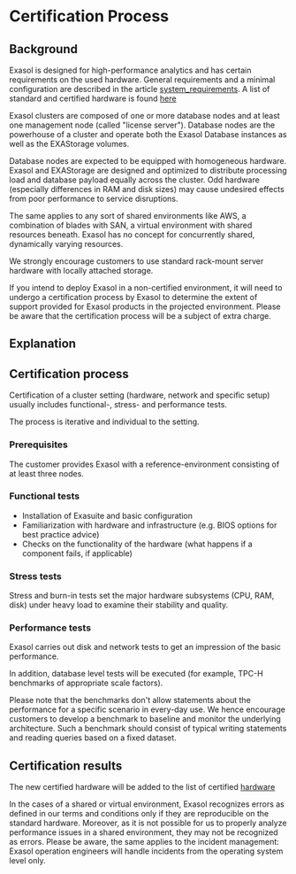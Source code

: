 # Certification Process 
## Background

Exasol is designed for high-performance analytics and has certain requirements on the used hardware. General requirements and a minimal configuration are described in the article [system_requirements](https://docs.exasol.com/administration/on-premise/installation/system_requirements.htm). A list of standard and certified hardware is found [here](https://community.exasol.com/t5/certified-hardware-list/tkb-p/certified_HW)

Exasol clusters are composed of one or more database nodes and at least one management node (called "license server"). Database nodes are the powerhouse of a cluster and operate both the Exasol Database instances as well as the EXAStorage volumes.  

Database nodes are expected to be equipped with homogeneous hardware. Exasol and EXAStorage are designed and optimized to distribute processing load and database payload equally across the cluster. Odd hardware (especially differences in RAM and disk sizes) may cause undesired effects from poor performance to service disruptions.

The same applies to any sort of shared environments like AWS, a combination of blades with SAN, a virtual environment with shared resources beneath. Exasol has no concept for concurrently shared, dynamically varying resources.

We strongly encourage customers to use standard rack-mount server hardware with locally attached storage.

If you intend to deploy Exasol in a non-certified environment, it will need to undergo a certification process by Exasol to determine the extent of support provided for Exasol products in the projected environment. Please be aware that the certification process will be a subject of extra charge.

## Explanation

## Certification process

Certification of a cluster setting (hardware, network and specific setup) usually includes functional-, stress- and performance tests.

The process is iterative and individual to the setting.

### Prerequisites

The customer provides Exasol with a reference-environment consisting of at least three nodes.

### Functional tests

* Installation of Exasuite and basic configuration
* Familiarization with hardware and infrastructure (e.g. BIOS options for best practice advice)
* Checks on the functionality of the hardware (what happens if a component fails, if applicable)

### Stress tests

Stress and burn-in tests set the major hardware subsystems (CPU, RAM, disk) under heavy load to examine their stability and quality.

### Performance tests

Exasol carries out disk and network tests to get an impression of the basic performance.

In addition, database level tests will be executed (for example, TPC-H benchmarks of appropriate scale factors).

Please note that the benchmarks don't allow statements about the performance for a specific scenario in every-day use. We hence encourage customers to develop a benchmark to baseline and monitor the underlying architecture. Such a benchmark should consist of typical writing statements and reading queries based on a fixed dataset.

## Certification results

The new certified hardware will be added to the list of certified [hardware](https://community.exasol.com/t5/certified-hardware-list/tkb-p/certified_HW)

In the cases of a shared or virtual environment, Exasol recognizes errors as defined in our terms and conditions only if they are reproducible on the standard hardware. Moreover, as it is not possible for us to properly analyze performance issues in a shared environment, they may not be recognized as errors. Please be aware, the same applies to the incident management: Exasol operation engineers will handle incidents from the operating system level only.

